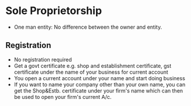 # Sole Proprietorship

- One man entity: No difference between the owner and entity.

## Registration

- No registration required
- Get a govt certificate e.g. shop and establishment certificate, gst certificate under the name of your business for current account
- You open a current account under your name and start doing business
- If you want to name your company other than your own name, you can get the Shop&Estb. certificate under your firm's name which can then be used to open your firm's current A/c.
